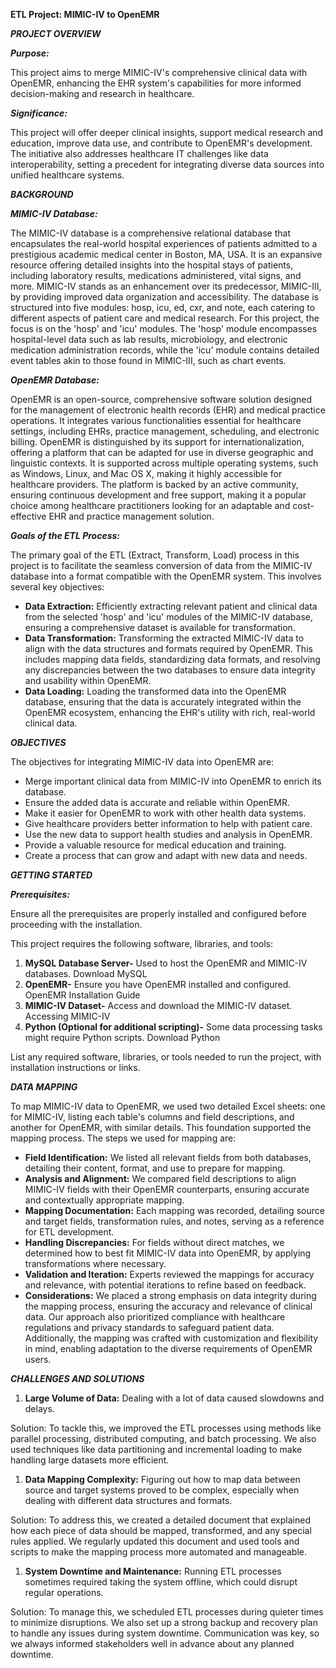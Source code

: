 **ETL Project: MIMIC-IV to OpenEMR**

**_PROJECT OVERVIEW_**

**_Purpose:_**

This project aims to merge MIMIC-IV's comprehensive clinical data with OpenEMR, enhancing the EHR system's capabilities for more informed decision-making and research in healthcare.

**_Significance:_**

This project will offer deeper clinical insights, support medical research and education, improve data use, and contribute to OpenEMR's development. The initiative also addresses healthcare IT challenges like data interoperability, setting a precedent for integrating diverse data sources into unified healthcare systems.

**_BACKGROUND_**

**_MIMIC-IV Database:_**

The MIMIC-IV database is a comprehensive relational database that encapsulates the real-world hospital experiences of patients admitted to a prestigious academic medical center in Boston, MA, USA. It is an expansive resource offering detailed insights into the hospital stays of patients, including laboratory results, medications administered, vital signs, and more. MIMIC-IV stands as an enhancement over its predecessor, MIMIC-III, by providing improved data organization and accessibility. The database is structured into five modules: hosp, icu, ed, cxr, and note, each catering to different aspects of patient care and medical research. For this project, the focus is on the 'hosp' and 'icu' modules. The 'hosp' module encompasses hospital-level data such as lab results, microbiology, and electronic medication administration records, while the 'icu' module contains detailed event tables akin to those found in MIMIC-III, such as chart events.

**_OpenEMR Database:_**

OpenEMR is an open-source, comprehensive software solution designed for the management of electronic health records (EHR) and medical practice operations. It integrates various functionalities essential for healthcare settings, including EHRs, practice management, scheduling, and electronic billing. OpenEMR is distinguished by its support for internationalization, offering a platform that can be adapted for use in diverse geographic and linguistic contexts. It is supported across multiple operating systems, such as Windows, Linux, and Mac OS X, making it highly accessible for healthcare providers. The platform is backed by an active community, ensuring continuous development and free support, making it a popular choice among healthcare practitioners looking for an adaptable and cost-effective EHR and practice management solution.

**_Goals of the ETL Process:_**

The primary goal of the ETL (Extract, Transform, Load) process in this project is to facilitate the seamless conversion of data from the MIMIC-IV database into a format compatible with the OpenEMR system. This involves several key objectives:

- **Data Extraction:** Efficiently extracting relevant patient and clinical data from the selected 'hosp' and 'icu' modules of the MIMIC-IV database, ensuring a comprehensive dataset is available for transformation.
- **Data Transformation:** Transforming the extracted MIMIC-IV data to align with the data structures and formats required by OpenEMR. This includes mapping data fields, standardizing data formats, and resolving any discrepancies between the two databases to ensure data integrity and usability within OpenEMR.
- **Data Loading:** Loading the transformed data into the OpenEMR database, ensuring that the data is accurately integrated within the OpenEMR ecosystem, enhancing the EHR's utility with rich, real-world clinical data.

**_OBJECTIVES_**

The objectives for integrating MIMIC-IV data into OpenEMR are:

- Merge important clinical data from MIMIC-IV into OpenEMR to enrich its database.
- Ensure the added data is accurate and reliable within OpenEMR.
- Make it easier for OpenEMR to work with other health data systems.
- Give healthcare providers better information to help with patient care.
- Use the new data to support health studies and analysis in OpenEMR.
- Provide a valuable resource for medical education and training.
- Create a process that can grow and adapt with new data and needs.

**_GETTING STARTED_**

**_Prerequisites:_**

Ensure all the prerequisites are properly installed and configured before proceeding with the installation.

This project requires the following software, libraries, and tools:

1. **MySQL Database Server-** Used to host the OpenEMR and MIMIC-IV databases. Download MySQL
2. **OpenEMR-** Ensure you have OpenEMR installed and configured. OpenEMR Installation Guide
3. **MIMIC-IV Dataset-** Access and download the MIMIC-IV dataset. Accessing MIMIC-IV
4. **Python (Optional for additional scripting)-** Some data processing tasks might require Python scripts. Download Python

List any required software, libraries, or tools needed to run the project, with installation instructions or links.

**_DATA MAPPING_**

To map MIMIC-IV data to OpenEMR, we used two detailed Excel sheets: one for MIMIC-IV, listing each table's columns and field descriptions, and another for OpenEMR, with similar details. This foundation supported the mapping process. The steps we used for mapping are:

- **Field Identification:** We listed all relevant fields from both databases, detailing their content, format, and use to prepare for mapping.
- **Analysis and Alignment:** We compared field descriptions to align MIMIC-IV fields with their OpenEMR counterparts, ensuring accurate and contextually appropriate mapping.
- **Mapping Documentation:** Each mapping was recorded, detailing source and target fields, transformation rules, and notes, serving as a reference for ETL development.
- **Handling Discrepancies:** For fields without direct matches, we determined how to best fit MIMIC-IV data into OpenEMR, by applying transformations where necessary.
- **Validation and Iteration:** Experts reviewed the mappings for accuracy and relevance, with potential iterations to refine based on feedback.
- **Considerations:** We placed a strong emphasis on data integrity during the mapping process, ensuring the accuracy and relevance of clinical data. Our approach also prioritized compliance with healthcare regulations and privacy standards to safeguard patient data. Additionally, the mapping was crafted with customization and flexibility in mind, enabling adaptation to the diverse requirements of OpenEMR users.

**_CHALLENGES AND SOLUTIONS_**

1. **Large Volume of Data:** Dealing with a lot of data caused slowdowns and delays.

Solution: To tackle this, we improved the ETL processes using methods like parallel processing, distributed computing, and batch processing. We also used techniques like data partitioning and incremental loading to make handling large datasets more efficient.

1. **Data Mapping Complexity:** Figuring out how to map data between source and target systems proved to be complex, especially when dealing with different data structures and formats.

Solution: To address this, we created a detailed document that explained how each piece of data should be mapped, transformed, and any special rules applied. We regularly updated this document and used tools and scripts to make the mapping process more automated and manageable.

1. **System Downtime and Maintenance:** Running ETL processes sometimes required taking the system offline, which could disrupt regular operations.

Solution: To manage this, we scheduled ETL processes during quieter times to minimize disruptions. We also set up a strong backup and recovery plan to handle any issues during system downtime. Communication was key, so we always informed stakeholders well in advance about any planned downtime.


